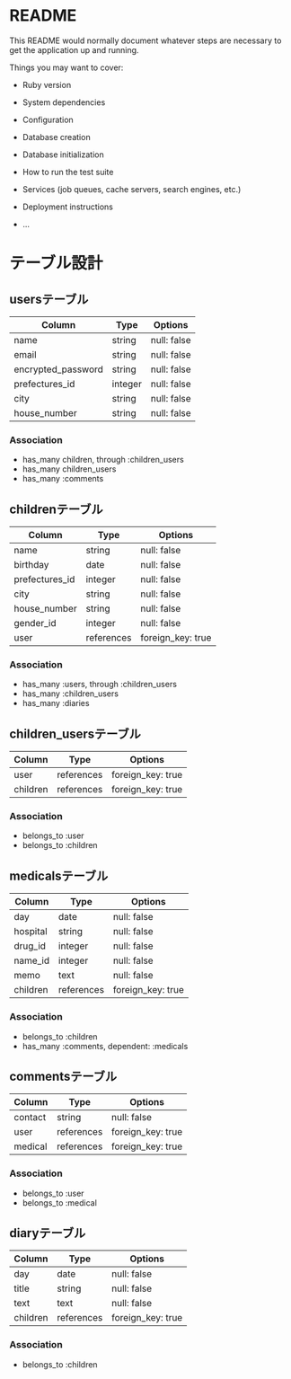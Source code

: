 # README

This README would normally document whatever steps are necessary to get the
application up and running.

Things you may want to cover:

* Ruby version

* System dependencies

* Configuration

* Database creation

* Database initialization

* How to run the test suite

* Services (job queues, cache servers, search engines, etc.)

* Deployment instructions

* ...

# テーブル設計
## usersテーブル
| Column              | Type     | Options     |
|---------------------|----------|-------------|
| name                | string   | null: false |
| email               | string   | null: false |
| encrypted_password  | string   | null: false | 
| prefectures_id      | integer  | null: false |
| city                | string   | null: false |
| house_number        | string   | null: false |         

### Association
- has_many children, through :children_users
- has_many children_users
- has_many :comments

## childrenテーブル
| Column              | Type       | Options           |
|---------------------|------------|-------------------|
| name                | string     | null: false       |
| birthday            | date       | null: false       |
| prefectures_id      | integer    | null: false       |
| city                | string     | null: false       |
| house_number        | string     | null: false       |   
| gender_id           | integer    | null: false       |
| user                | references | foreign_key: true |
### Association
- has_many :users, through :children_users
- has_many :children_users
- has_many :diaries

## children_usersテーブル
| Column              | Type       | Options           |
|---------------------|------------|-------------------|
| user                | references | foreign_key: true |
| children            | references | foreign_key: true |
### Association
- belongs_to :user
- belongs_to :children

## medicalsテーブル
| Column              | Type       | Options           |
|---------------------|------------|-------------------|
| day                 | date       | null: false       |
| hospital            | string     | null: false       |
| drug_id             | integer    | null: false       |
| name_id             | integer    | null: false       |
| memo                | text       | null: false       |
| children            | references | foreign_key: true |
### Association
- belongs_to :children
- has_many :comments, dependent: :medicals

## commentsテーブル
| Column              | Type       | Options           |
|---------------------|------------|-------------------|
| contact             | string     | null: false       |
| user                | references | foreign_key: true |
| medical             | references | foreign_key: true |
### Association
- belongs_to :user
- belongs_to :medical

## diaryテーブル
| Column              | Type       | Options           |
|---------------------|------------|-------------------|
| day                 | date       | null: false       |
| title               | string     | null: false       |
| text                | text       | null: false       |
| children            | references | foreign_key: true |
### Association
- belongs_to :children


